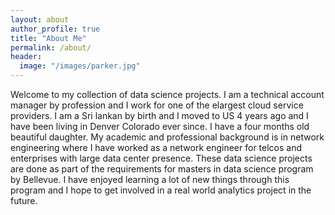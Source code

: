 ```yaml
---
layout: about
author_profile: true
title: "About Me"
permalink: /about/
header:
  image: "/images/parker.jpg"
---
```


Welcome to my collection of data science projects. I am a technical account manager by profession and I work for one of the elargest cloud service providers. I am a Sri lankan by birth and I moved to US 4 years ago and I have been living in Denver Colorado ever since. I have a four months old beautiful daughter. My academic and professional background is in network engineering where I have worked as a network engineer for telcos and enterprises with large data center presence. These data science projects are done as part of the requirements for masters in data science program by Bellevue. I have enjoyed learning a lot of new things through this program and I hope to get involved in a real world analytics project in the future.
 
